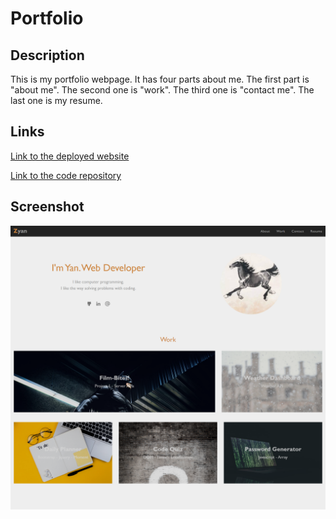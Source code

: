 # Portfolio
## Description
This is my portfolio webpage. It has four parts about me. The first part is "about me". The second one is "work". The third one is "contact me". The last one is my resume.
## Links
<p dir="auto"><a href="https://yanbud.github.io/portfolio/">Link to the deployed website</a></p>
<p dir="auto"><a href="https://github.com/Yanbud/portfolio">Link to the code repository</a></p>

## Screenshot 
<p dir="auto"><img src="assets/images/Screenshot.png" alt="screenshot of index.html" style="max-width: 100%;" /></p>